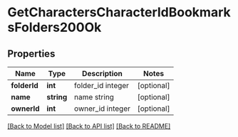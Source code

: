 # GetCharactersCharacterIdBookmarksFolders200Ok

## Properties
Name | Type | Description | Notes
------------ | ------------- | ------------- | -------------
**folderId** | **int** | folder_id integer | [optional] 
**name** | **string** | name string | [optional] 
**ownerId** | **int** | owner_id integer | [optional] 

[[Back to Model list]](../README.md#documentation-for-models) [[Back to API list]](../README.md#documentation-for-api-endpoints) [[Back to README]](../README.md)



